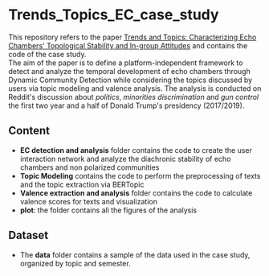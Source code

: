 # Trends_Topics_EC_case_study

This repository refers to the paper [Trends and Topics: Characterizing Echo Chambers' Topological Stability and In-group Attitudes](https://arxiv.org/abs/2307.15610) and contains the code of the case study. 
<br/>
The aim of the paper is to define a platform-independent framework to detect and analyze the temporal development of echo chambers through Dynamic Community Detection while considering the topics discussed by users via topic modeling and valence analysis. The analysis is conducted on Reddit's discussion about *politics*, *minorities discrimination* and *gun control* the first two year and a half of Donald Trump's presidency (2017/2019).

## Content
+ **EC detection and analysis** folder contains the code to create the user interaction network and analyze the diachronic stability of echo chambers and non polarized communities
+ **Topic Modeling** contains the code to perform the preprocessing of texts and the topic extraction via BERTopic
+ **Valence extraction and analysis** folder contains the code to calculate valence scores for texts and visualization
+ **plot**: the folder contains all the figures of the analysis

## Dataset
+ The **data** folder contains a sample of the data used in the case study, organized by topic and semester.